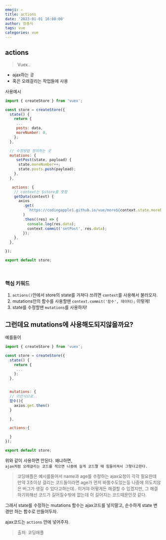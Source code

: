 ```yaml
---
emoji: ✍
title: actions
date: '2023-01-01 16:08:00'
author: 정중식
tags: vue
categories: vue
---
```


## actions

> Vuex..

- ajax하는 곳
- 혹은 오래걸리는 작업들에 사용

사용예시

```js
import { createStore } from 'vuex';

const store = createStore({
  state() {
    return {
     ...
     posts: data,
     moreNumber: 0,
    };
  },

  // 수정방법 정의하는 곳
  mutations: {
     setPost(state, payload) {
      state.moreNumber++;
      state.posts.push(payload);
    },
  },

   actions: {
    // context는 $store를 뜻함
    getData(context) {
      axios
        .get(
          `https://codingapple1.github.io/vue/more${context.state.moreNumber}.json`
        )
        .then((res) => {
          console.log(res.data);
          context.commit('setPost', res.data);
        });
    },
  },

});

export default store;
```

<br />

### 핵심 키워드

1. `actions()`안에서 store의 state를 가져다 쓰려면 `context`를 사용해서 불러오자.
2. mutations안의 함수를 사용할땐 `context.commit('함수', 데이터);` 이렇게!
3. state를 수정할땐 `mutations`를 사용하자!

## 그런데요 mutations에 사용해도되지않을까요?

예를들어

```js
import { createStore } from 'vuex';

const store = createStore({
  state() {
    return {
     ...
    };
  },


  mutations: {
  // 이런식으로..
  함수(){
    axios.get.then()
  }

  },

  actions:{

  }
});

export default store;

```

위와 같이 사용하면 안된다. 왜냐하면,<br/>
`ajax처럼 오래걸리는 코드를 적으면 나중에 길게 코드짤 때 힘들어져서 그렇다고한다.`

> 코딩애플은 예시를들어서 name과 age를 수정하는 ajax요청이 각각 필요한데 만약 3초이상 걸리는 코드들이라면 age가 먼저 바뀔수도있는등 나중에 의도치않은 버그가 생길 수 있다고하는데.. 이거야 어떻게든 해결할 수 있겠지만, 그 해결하기위해선 코드가 길어질수밖에 없는데 이 길어지는 코드때문인것 같다.
> <br/>

그래서 state를 수정하는 mutations 함수는 ajax코드를 넣지말고,
순수하게 state 변경만 하는 함수로 만들어두자.

ajax코드는 `actions` 안에 넣어주자.

> 출처: 코딩애플

```toc

```
